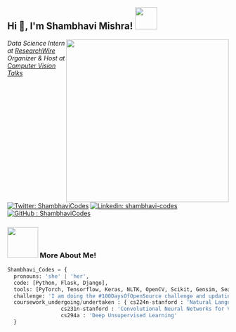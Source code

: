 <h2> Hi 👋, I'm Shambhavi Mishra! <img src="https://media.giphy.com/media/mGcNjsfWAjY5AEZNw6/giphy.gif" width="50"></h2>
<img align='right' src="https://media.giphy.com/media/cNfIqjpCY1zqfaLmd8/giphy.gif" width="370">
<p><em>Data Science Intern at <a href="http://www.researchwire.in">ResearchWire</a></br>Organizer & Host at <a href="https://www.computervisiontalks.github.io">Computer Vision Talks</a> 
</em></p>

[![Twitter: ShambhaviCodes](https://img.shields.io/twitter/follow/ShambhaviCodes?style=social)](https://twitter.com/ShambhaviCodes)
[![Linkedin: shambhavi-codes](https://img.shields.io/badge/-ShambhaviMishra-blue?style=flat-square&logo=Linkedin&logoColor=white&link=https://www.linkedin.com/in/shambhavi-codes/)](https://www.linkedin.com/in/shambhavi-codes/)
[![GitHub : ShambhaviCodes](https://img.shields.io/github/followers/shambhavicodes?label=Follow&style=social)](https://github.com/ShambhaviCodes)


### <img src="https://media.giphy.com/media/26n7b7PjSOZJwVCmY/giphy.gif" width="70">  More About Me!

```Python 3.7
Shambhavi_Codes = {
  pronouns: 'she' | 'her',
  code: [Python, Flask, Django],
  tools: [PyTorch, Tensorflow, Keras, NLTK, OpenCV, Scikit, Gensim, Seaborn, HTML, CSS, Docker],
  challenge: 'I am doing the #100DaysOfOpenSource challenge and updating all my past projects on GitHub'
  coursework_undergoing/undertaken : { cs224n-stanford : 'Natural Language Processing with Deep Learning',
                 cs231n-stanford : 'Convolutional Neural Networks for Visual Recognition',
                 cs294a : 'Deep Unsupervised Learning'
  }
```





































